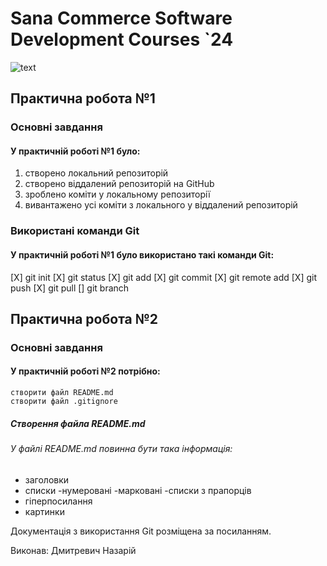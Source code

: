 # Sana Commerce Software Development Courses `24
![text](https://upload.wikimedia.org/wikipedia/commons/0/08/Sana_Commerce_Logo.png)

## Практична робота №1
### Основні завдання
#### У практичній роботі №1 було:
1. створено локальний репозиторій
2. створено віддалений репозиторій на GitHub
3. зроблено коміти у локальному репозиторії
4. вивантажено усі коміти з локального у віддалений репозиторій
### Використані команди Git
#### У практичній роботі №1 було використано такі команди Git:
 [X] git init
 [X] git status
 [X] git add
 [X] git commit
 [X] git remote add
 [X] git push
 [X] git pull
 [] git branch
## Практична робота №2
### Основні завдання
#### У практичній роботі №2 потрібно:
```
створити файл README.md
створити файл .gitignore
```
##### Створення файла README.md
###### У файлі README.md повинна бути така інформація:
* заголовки
* списки
      -нумеровані
      -марковані
      -списки з прапорців
* гіперпосилання
* картинки

Документація з використання Git розміщена за посиланням.

Виконав: Дмитревич Назарій
